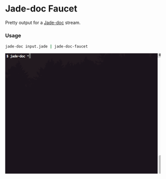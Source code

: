 # Jade-doc Faucet
Pretty output for a [Jade-doc](http://github.com/Aratramba/jade-doc/) stream.


### Usage
```bash
jade-doc input.jade | jade-doc-faucet
```


![pretty jade-doc output](screen.gif)
